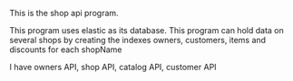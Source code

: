 This is the shop api program.

This program uses elastic as its database.
This program can hold data on several shops by creating the indexes owners, customers, items and discounts for each shopName

I have owners API, shop API, catalog API, customer API